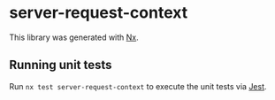 # server-request-context

This library was generated with [Nx](https://nx.dev).

## Running unit tests

Run `nx test server-request-context` to execute the unit tests via [Jest](https://jestjs.io).
